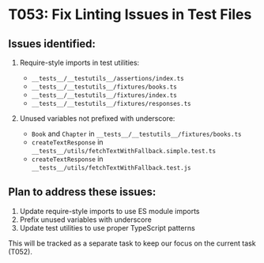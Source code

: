 # T053: Fix Linting Issues in Test Files

## Issues identified:

1. Require-style imports in test utilities:

   - `__tests__/__testutils__/assertions/index.ts`
   - `__tests__/__testutils__/fixtures/books.ts`
   - `__tests__/__testutils__/fixtures/index.ts`
   - `__tests__/__testutils__/fixtures/responses.ts`

2. Unused variables not prefixed with underscore:
   - `Book` and `Chapter` in `__tests__/__testutils__/fixtures/books.ts`
   - `createTextResponse` in `__tests__/utils/fetchTextWithFallback.simple.test.ts`
   - `createTextResponse` in `__tests__/utils/fetchTextWithFallback.test.js`

## Plan to address these issues:

1. Update require-style imports to use ES module imports
2. Prefix unused variables with underscore
3. Update test utilities to use proper TypeScript patterns

This will be tracked as a separate task to keep our focus on the current task (T052).
